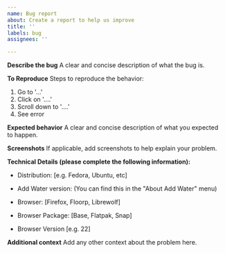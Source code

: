 ```yaml
---
name: Bug report
about: Create a report to help us improve
title: ''
labels: bug
assignees: ''

---
```


**Describe the bug**
A clear and concise description of what the bug is.

**To Reproduce**
Steps to reproduce the behavior:
1. Go to '...'
2. Click on '....'
3. Scroll down to '....'
4. See error

**Expected behavior**
A clear and concise description of what you expected to happen.

**Screenshots**
If applicable, add screenshots to help explain your problem.


**Technical Details (please complete the following information):**
 - Distribution: [e.g. Fedora, Ubuntu, etc]
 - Add Water version: (You can find this in the "About Add Water" menu)

 - Browser: [Firefox, Floorp, Librewolf]
 - Browser Package: [Base, Flatpak, Snap]
 - Browser Version [e.g. 22]


**Additional context**
Add any other context about the problem here.
